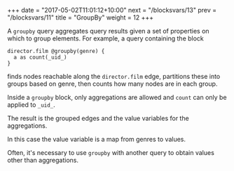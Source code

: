 +++
date = "2017-05-02T11:01:12+10:00"
next = "/blocksvars/13"
prev = "/blocksvars/11"
title = "GroupBy"
weight = 12
+++


A `groupby` query aggregates query results given a set of properties on which to group elements.  For example, a query containing the block
```
director.film @groupby(genre) {
  a as count(_uid_)
}
```
finds nodes reachable along the `director.film` edge, partitions these into groups based on genre, then counts how many nodes are in each group.  

Inside a `groupby` block, only aggregations are allowed and `count` can only be applied to `_uid_`.

The result is the grouped edges and the value variables for the aggregations.  

In this case the value variable is a map from genres to values.

Often, it's necessary to use `groupby` with another query to obtain values other than aggregations.
